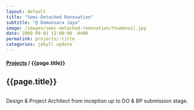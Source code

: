```yaml
---
layout: default
title: "Semi-Detached Renovation"
subtitle: "@ Damansara Jaya"
image: /images/semi-detached-renovation/thumbnail.jpg
date: 2009-09-01 12:00:00 -0400
permalink: projects/:title
categories: jekyll update
---
```


<section>
  <h4>
    <a href="projects">Projects</a> / {{page.title}}
  </h4>
  <h1 class="header">{{page.title}}</h1>
  <div class="row">
    <div class="8u 12u$(medium)">
      <span class="image fit"><img src="{{ site.baseurl }}/images/semi-detached-renovation/pic01.jpg" alt="" /></span>
    </div>
    <div class="4u$ 12u$(medium)">
      <p>
        Design & Project Architect from inception up to DO & BP submission stage.
      </p>
    </div>
  </div>
</section>
